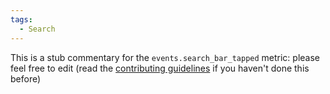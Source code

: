 ```yaml
---
tags:
  - Search
---
```


This is a stub commentary for the `events.search_bar_tapped` metric: please feel free to edit (read the
[contributing guidelines](https://github.com/mozilla/glean-annotations/blob/main/CONTRIBUTING.md)
if you haven't done this before)
